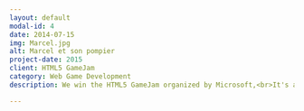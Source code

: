 ```yaml
---
layout: default
modal-id: 4
date: 2014-07-15
img: Marcel.jpg
alt: Marcel et son pompier
project-date: 2015
client: HTML5 GameJam
category: Web Game Development
description: We win the HTML5 GameJam organized by Microsoft,<br>It's a local co-op game where you must save Marcel who is in a building on fire

---
```


